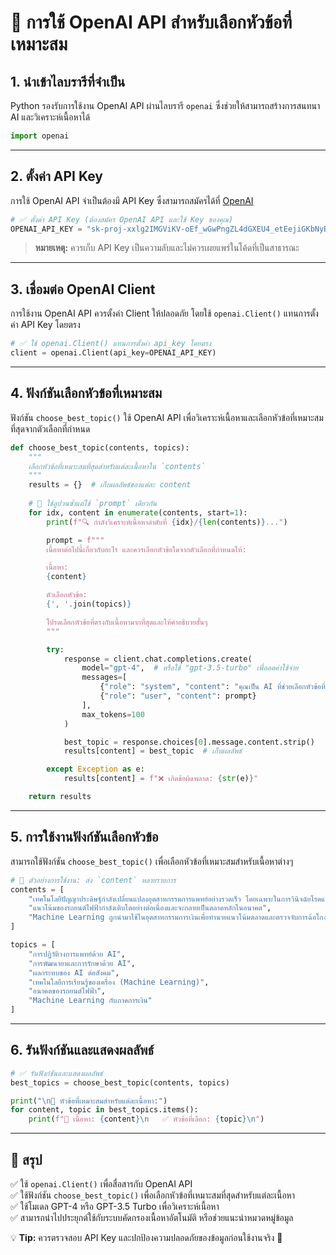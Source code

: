 # **📌 การใช้ OpenAI API สำหรับเลือกหัวข้อที่เหมาะสม**

## **1. นำเข้าไลบรารีที่จำเป็น**
Python รองรับการใช้งาน OpenAI API ผ่านไลบรารี `openai` ซึ่งช่วยให้สามารถสร้างการสนทนา AI และวิเคราะห์เนื้อหาได้

```python
import openai
```

---

## **2. ตั้งค่า API Key**
การใช้ OpenAI API จำเป็นต้องมี API Key ซึ่งสามารถสมัครได้ที่ [OpenAI](https://openai.com/)

```python
# ✅ ตั้งค่า API Key (ต้องสมัคร OpenAI API และใช้ Key ของคุณ)
OPENAI_API_KEY = "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"
```

> **หมายเหตุ:** ควรเก็บ API Key เป็นความลับและไม่ควรเผยแพร่ในโค้ดที่เป็นสาธารณะ

---

## **3. เชื่อมต่อ OpenAI Client**
การใช้งาน OpenAI API ควรตั้งค่า Client ให้ปลอดภัย โดยใช้ `openai.Client()` แทนการตั้งค่า API Key โดยตรง

```python
# ✅ ใช้ openai.Client() แทนการตั้งค่า api_key โดยตรง
client = openai.Client(api_key=OPENAI_API_KEY)
```

---

## **4. ฟังก์ชันเลือกหัวข้อที่เหมาะสม**
ฟังก์ชัน `choose_best_topic()` ใช้ OpenAI API เพื่อวิเคราะห์เนื้อหาและเลือกหัวข้อที่เหมาะสมที่สุดจากตัวเลือกที่กำหนด

```python
def choose_best_topic(contents, topics):
    """
    เลือกหัวข้อที่เหมาะสมที่สุดสำหรับแต่ละเนื้อหาใน `contents`
    """
    results = {}  # เก็บผลลัพธ์ของแต่ละ content
    
    # 🔹 ใช้ลูปวนซ้ำแต่ใช้ `prompt` เดียวกัน
    for idx, content in enumerate(contents, start=1):
        print(f"🔍 กำลังวิเคราะห์เนื้อหาลำดับที่ {idx}/{len(contents)}...")

        prompt = f"""
        เนื้อหาต่อไปนี้เกี่ยวกับอะไร และควรเลือกหัวข้อใดจากตัวเลือกที่กำหนดให้:

        เนื้อหา:
        {content}

        ตัวเลือกหัวข้อ:
        {', '.join(topics)}

        โปรดเลือกหัวข้อที่ตรงกับเนื้อหามากที่สุดและให้คำอธิบายสั้นๆ
        """

        try:
            response = client.chat.completions.create(
                model="gpt-4",  # หรือใช้ "gpt-3.5-turbo" เพื่อลดค่าใช้จ่าย
                messages=[
                    {"role": "system", "content": "คุณเป็น AI ที่ช่วยเลือกหัวข้อที่เหมาะสมกับเนื้อหา"},
                    {"role": "user", "content": prompt}
                ],
                max_tokens=100
            )

            best_topic = response.choices[0].message.content.strip()
            results[content] = best_topic  # เก็บผลลัพธ์

        except Exception as e:
            results[content] = f"❌ เกิดข้อผิดพลาด: {str(e)}"

    return results
```

---

## **5. การใช้งานฟังก์ชันเลือกหัวข้อ**
สามารถใช้ฟังก์ชัน `choose_best_topic()` เพื่อเลือกหัวข้อที่เหมาะสมสำหรับเนื้อหาต่างๆ

```python
# 📝 ตัวอย่างการใช้งาน: ส่ง `content` หลายรายการ
contents = [
    "เทคโนโลยีปัญญาประดิษฐ์กำลังเปลี่ยนแปลงอุตสาหกรรมการแพทย์อย่างรวดเร็ว โดยเฉพาะในการวินิจฉัยโรคและการพัฒนายาใหม่",
    "แนวโน้มของรถยนต์ไฟฟ้ากำลังเติบโตอย่างต่อเนื่องและจะกลายเป็นตลาดหลักในอนาคต",
    "Machine Learning ถูกนำมาใช้ในอุตสาหกรรมการเงินเพื่อทำนายแนวโน้มตลาดและตรวจจับการฉ้อโกง"
]

topics = [
    "การปฏิวัติวงการแพทย์ด้วย AI",
    "การพัฒนายาและการรักษาด้วย AI",
    "ผลกระทบของ AI ต่อสังคม",
    "เทคโนโลยีการเรียนรู้ของเครื่อง (Machine Learning)",
    "อนาคตของรถยนต์ไฟฟ้า",
    "Machine Learning กับภาคการเงิน"
]
```

---

## **6. รันฟังก์ชันและแสดงผลลัพธ์**
```python
# ✅ รันฟังก์ชันและแสดงผลลัพธ์
best_topics = choose_best_topic(contents, topics)

print("\n🎯 หัวข้อที่เหมาะสมสำหรับแต่ละเนื้อหา:")
for content, topic in best_topics.items():
    print(f"📝 เนื้อหา: {content}\n   ✅ หัวข้อที่เลือก: {topic}\n")
```

---

## **📌 สรุป**
✅ ใช้ `openai.Client()` เพื่อสื่อสารกับ OpenAI API  
✅ ใช้ฟังก์ชัน `choose_best_topic()` เพื่อเลือกหัวข้อที่เหมาะสมที่สุดสำหรับแต่ละเนื้อหา  
✅ ใช้โมเดล GPT-4 หรือ GPT-3.5 Turbo เพื่อวิเคราะห์เนื้อหา  
✅ สามารถนำไปประยุกต์ใช้กับระบบคัดกรองเนื้อหาอัตโนมัติ หรือช่วยแนะนำหมวดหมู่ข้อมูล  

💡 **Tip:** ควรตรวจสอบ API Key และปกป้องความปลอดภัยของข้อมูลก่อนใช้งานจริง 🚀
